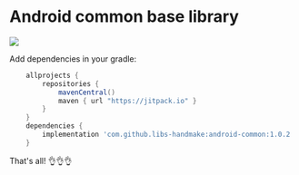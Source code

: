 Android common base library
=====
[![](https://jitpack.io/v/libs-handmake/android-common.svg)](https://jitpack.io/#libs-handmake/android-common)

Add dependencies in your gradle:
```gradle
    allprojects {
        repositories {
            mavenCentral()
            maven { url "https://jitpack.io" }
        }
    }
    dependencies {
        implementation 'com.github.libs-handmake:android-common:1.0.2
    }
```

That's all! 👌👌👌

